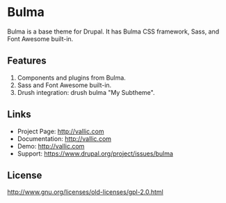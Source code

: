 # Bulma
Bulma is a base theme for Drupal. 
It has Bulma CSS framework, Sass, and Font Awesome built-in.

## Features
1. Components and plugins from Bulma.
2. Sass and Font Awesome built-in.
3. Drush integration: drush bulma "My Subtheme".

## Links
* Project Page:   http://vallic.com
* Documentation:  http://vallic.com
* Demo:           http://vallic.com
* Support:        https://www.drupal.org/project/issues/bulma

## License
http://www.gnu.org/licenses/old-licenses/gpl-2.0.html
